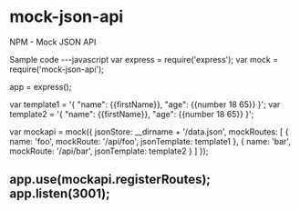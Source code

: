 mock-json-api
=============

NPM - Mock JSON API

Sample code
---javascript
var express = require('express');
var mock = require('mock-json-api');

app = express();


var template1 = '{ "name": {{firstName}}, "age": {{number 18 65}} }';
var template2 = '{ "name": {{firstName}}, "age": {{number 18 65}} }';

var mockapi = mock({
    jsonStore: __dirname + '/data.json',
    mockRoutes: [
        {
            name: 'foo',
            mockRoute: '/api/foo',
            jsonTemplate: template1
        },
        {
            name: 'bar',
            mockRoute: '/api/bar',
            jsonTemplate: template2
        }
    ]
});

app.use(mockapi.registerRoutes);
app.listen(3001);
---